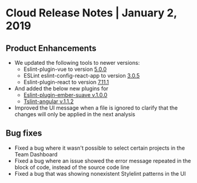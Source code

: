 # Cloud Release Notes | January 2, 2019

## Product Enhancements

-   We updated the following tools to newer versions:
    -   <span class="il">Eslint</span>-<span
        class="il">plugin</span>-<span class="il">vue</span> to version
        [5.0.0](https://www.npmjs.com/package/eslint-plugin-vue/v/5.0.0)
    -   <span class="il">ESLint</span> <span
        class="il">eslint</span>-config-react-app to
        version [3.0.5](https://www.npmjs.com/package/eslint-config-react-app/v/3.0.5-next.c662dfb0)
    -   <span class="il">Eslint</span>-<span
        class="il">plugin</span>-react to version
        [7.11.1](https://www.npmjs.com/package/eslint-plugin-react/v/7.11.1)
-   <span class="il">And added the below new plugins for</span>
    -   [Eslint-<span class="il">plugin</span>-ember-suave
        v.1.0.0](https://www.npmjs.com/package/eslint-plugin-ember-suave/v/1.0.0)
    -   [Tslint-angular
        v.1.1.2](https://www.npmjs.com/package/tslint-angular/v/1.1.2)
-   Improved the UI message when a file is ignored to clarify that the
    changes will only be applied in the next analysis

## Bug fixes

-   Fixed a bug where it wasn't possible to select certain projects in
    the Team Dashboard
-   Fixed a bug where an issue showed the error message repeated in the
    block of code, instead of the source code line
-   Fixed a bug that was showing nonexistent Stylelint patterns in the UI
